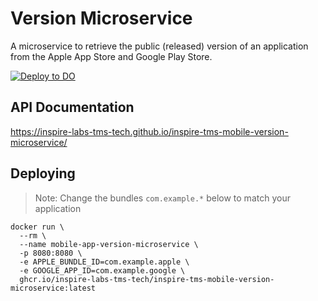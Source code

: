 # Version Microservice

A microservice to retrieve the public (released) version of an application from the
Apple App Store and Google Play Store.

[![Deploy to DO](https://www.deploytodo.com/do-btn-blue.svg)](https://cloud.digitalocean.com/apps/new?repo=https://github.com/inspire-labs-tms-tech/inspire-tms-mobile-version-microservice/tree/main)

## API Documentation

https://inspire-labs-tms-tech.github.io/inspire-tms-mobile-version-microservice/

## Deploying

> Note: Change the bundles `com.example.*` below to match your application

```shell
docker run \
  --rm \
  --name mobile-app-version-microservice \
  -p 8080:8080 \
  -e APPLE_BUNDLE_ID=com.example.apple \
  -e GOOGLE_APP_ID=com.example.google \
  ghcr.io/inspire-labs-tms-tech/inspire-tms-mobile-version-microservice:latest
```